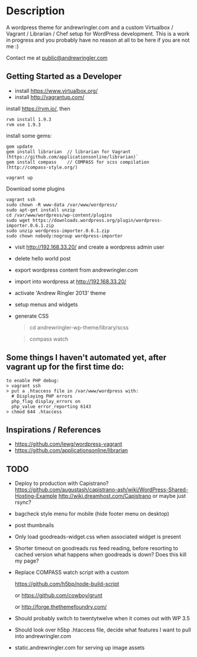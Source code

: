 # Description

A wordpress theme for andrewringler.com and a custom Virtualbox / Vagrant / Librarian / Chef setup for WordPress development. 
This is a work in progress and you probably have no reason at all to be here if you are not me :)

Contact me at [public@andrewringler.com](mailto:public@andrewringler.com "public@andrewringler.com")

## Getting Started as a Developer

* install https://www.virtualbox.org/
* install http://vagrantup.com/

install https://rvm.io/, then
    
	rvm install 1.9.3
    rvm use 1.9.3

install some gems:
   
	gem update
    gem install librarian  // librarian for Vagrant (https://github.com/applicationsonline/librarian)`
    gem install compass    // COMPASS for scss compilation (http://compass-style.org/)
    
`vagrant up`

Download some plugins

	vagrant ssh
	sudo chown -R www-data /var/www/wordpress/
	sudo apt-get install unzip
	cd /var/www/wordpress/wp-content/plugins
	sudo wget https://downloads.wordpress.org/plugin/wordpress-importer.0.6.1.zip
	sudo unzip wordpress-importer.0.6.1.zip
	sudo chown nobody:nogroup wordpress-importer


* visit http://192.168.33.20/ and create a wordpress admin user
* delete hello world post
* export wordpress content from andrewringler.com
* import into wordpress at http://192.168.33.20/
* activate 'Andrew Ringler 2013' theme
* setup menus and widgets
* generate CSS
    
    > cd andrewringler-wp-theme/library/scss 
    
    > compass watch
    
## Some things I haven't automated yet, after vagrant up for the first time do:

    to enable PHP debug:
    > vagrant ssh
    > put a .htaccess file in /var/www/wordpress with:
      # Displaying PHP errors
      php_flag display_errors on
      php_value error_reporting 6143    
    > chmod 644 .htaccess

## Inspirations / References

* https://github.com/lewg/wordpress-vagrant
* https://github.com/applicationsonline/librarian

## TODO

* Deploy to production with Capistrano?
https://github.com/augustash/capistrano-ash/wiki/WordPress-Shared-Hosting-Example
http://wiki.dreamhost.com/Capistrano or maybe just rsync?
* bagcheck style menu for mobile (hide footer menu on desktop)
* post thumbnails
* Only load goodreads-widget.css when associated widget is present
* Shorter timeout on goodreads rss feed reading, before resorting to cached version
what happens when goodreads is down? Does this kill my page?
* Replace COMPASS watch script with a custom
    
    https://github.com/h5bp/node-build-script
    
    or https://github.com/cowboy/grunt
    
    or http://forge.thethemefoundry.com/
    
* Should probably switch to twentytwelve when it comes out with WP 3.5
* Should look over h5bp .htaccess file, decide what features I want to pull into andrewringler.com
* static.andrewringler.com for serving up image assets